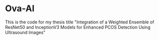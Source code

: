 # Ova-AI
This is the code for my thesis title "Integration of a Weighted Ensemble of ResNet50 and InceptionV3 Models for Enhanced PCOS Detection Using Ultrasound Images"
